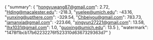 {
    "summary": {
        "hongyuwang87@gmail.com": 2.72, 
        "Hding@macalester.edu": -218.3, 
        "yuelee@umich.edu": -43.16, 
        "yunxing@upthere.com": -329.54, 
        "Chbeiyou@gmail.com": 783.73, 
        "iamanxia@gmail.com": -223.66, 
        "xingyun27221@gmail.com": 13.58, 
        "lhx1031@gmail.com": 1.0, 
        "guoxing@umich.edu": 13.5
    }, 
    "watermark": "1478f1bcb17b62232276f523310d6367329363d7"
}